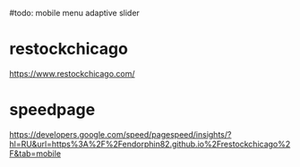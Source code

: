 #todo: 
mobile menu
adaptive slider

# restockchicago
https://www.restockchicago.com/
# speedpage 
https://developers.google.com/speed/pagespeed/insights/?hl=RU&url=https%3A%2F%2Fendorphin82.github.io%2Frestockchicago%2F&tab=mobile